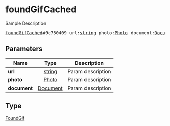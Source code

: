 # foundGifCached

Sample Description

<pre>
<a href="../constructor/foundGifCached.md">foundGifCached</a>#9c750409 url:<a href="../type/string.md">string</a> photo:<a href="../type/Photo.md">Photo</a> document:<a href="../type/Document.md">Document</a> = <a href="../type/FoundGif.md">FoundGif</a>;</pre>
## Parameters

| Name | Type | Description |
|------|:----:|-------------|
| **url** | <a href="../type/string.md">string</a> | Param description |
| **photo** | <a href="../type/Photo.md">Photo</a> | Param description |
| **document** | <a href="../type/Document.md">Document</a> | Param description |

## Type

<a href="../type/FoundGif.md">FoundGif</a>
